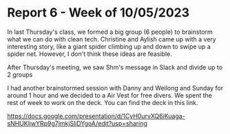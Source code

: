 # Report 6 - Week of 10/05/2023 #

In last Thursday's class, we formed a big group (6 people) to brainstorm what we can do with clean tech. Christine and Aylish came up with a very interesting story, like a giant spider climbing up and down to swipe up a spider net. However, I don't think these ideas are feasible. 

After Thursday's meeting, we saw Shm's message in Slack and divide up to 2 groups

I had another brainstormed session with Danny and Weilong and Sunday for around 1 hour and we decided to a Air Vest for free divers. We spent the rest of week to work on the deck. You can find the deck in this link. 

https://docs.google.com/presentation/d/1CyH0urvXQ6iKuaga-sNHUKljwYRp9g7jmkjSliDYgoA/edit?usp=sharing


